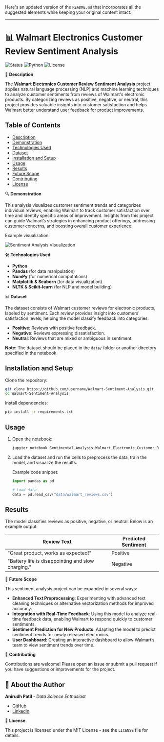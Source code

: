 Here's an updated version of the `README.md` that incorporates all the suggested elements while keeping your original content intact:

---

# 📊 Walmart Electronics Customer Review Sentiment Analysis

![Status](https://img.shields.io/badge/status-active-brightgreen) ![Python](https://img.shields.io/badge/python-3.8%2B-blue) ![License](https://img.shields.io/badge/license-MIT-blue.svg)

📝 **Description**

The **Walmart Electronics Customer Review Sentiment Analysis** project applies natural language processing (NLP) and machine learning techniques to analyze customer sentiments from reviews of Walmart's electronic products. By categorizing reviews as positive, negative, or neutral, this project provides valuable insights into customer satisfaction and helps Walmart better understand user feedback for product improvements.

## Table of Contents
- [Description](#description)
- [Demonstration](#demonstration)
- [Technologies Used](#technologies-used)
- [Dataset](#dataset)
- [Installation and Setup](#installation-and-setup)
- [Usage](#usage)
- [Results](#results)
- [Future Scope](#future-scope)
- [Contributing](#contributing)
- [License](#license)

🔍 **Demonstration**

This analysis visualizes customer sentiment trends and categorizes individual reviews, enabling Walmart to track customer satisfaction over time and identify specific areas of improvement. Insights from this project can guide Walmart’s strategies in enhancing product offerings, addressing customer concerns, and boosting overall customer experience.

Example visualization:

![Sentiment Analysis Visualization](path/to/visual.png)

🛠️ **Technologies Used**

- **Python**
- **Pandas** (for data manipulation)
- **NumPy** (for numerical computations)
- **Matplotlib & Seaborn** (for data visualization)
- **NLTK & Scikit-learn** (for NLP and model building)

📊 **Dataset**

The dataset consists of Walmart customer reviews for electronic products, labeled by sentiment. Each review provides insight into customers' satisfaction levels, helping the model classify feedback into categories:

- **Positive**: Reviews with positive feedback.
- **Negative**: Reviews expressing dissatisfaction.
- **Neutral**: Reviews that are mixed or ambiguous in sentiment.

**Note:** The dataset should be placed in the `data/` folder or another directory specified in the notebook.

## Installation and Setup

Clone the repository:

```bash
git clone https://github.com/username/Walmart-Sentiment-Analysis.git
cd Walmart-Sentiment-Analysis
```

Install dependencies:

```bash
pip install -r requirements.txt
```

## Usage

1. Open the notebook:

   ```bash
   jupyter notebook Sentimental_Analysis_Walmart_Electronic_Customer_Review.ipynb
   ```

2. Load the dataset and run the cells to preprocess the data, train the model, and visualize the results.

   Example code snippet:

   ```python
   import pandas as pd

   # Load data
   data = pd.read_csv("data/walmart_reviews.csv")
   ```

## Results

The model classifies reviews as positive, negative, or neutral. Below is an example output:

| Review Text                                         | Predicted Sentiment |
|-----------------------------------------------------|----------------------|
| "Great product, works as expected!"                 | Positive            |
| "Battery life is disappointing and slow charging."  | Negative            |

🚀 **Future Scope**

This sentiment analysis project can be expanded in several ways:

- **Enhanced Text Preprocessing**: Experimenting with advanced text cleaning techniques or alternative vectorization methods for improved accuracy.
- **Integration with Real-Time Feedback**: Using this model to analyze real-time feedback data, enabling Walmart to respond quickly to customer sentiments.
- **Sentiment Prediction for New Products**: Adapting the model to predict sentiment trends for newly released electronics.
- **User Dashboard**: Creating an interactive dashboard to allow Walmart’s team to view sentiment trends over time.

🤝 **Contributing**

Contributions are welcome! Please open an issue or submit a pull request if you have suggestions or improvements for the project.

## 👤 About the Author

**Anirudh Patil** - *Data Science Enthusiast*

- [GitHub](https://github.com/yourusername)
- [LinkedIn](https://linkedin.com/in/yourprofile)

📄 **License**

This project is licensed under the MIT License - see the `LICENSE` file for details.
